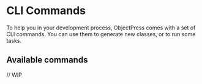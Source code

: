 # CLI Commands

To help you in your development process, ObjectPress comes with a set of CLI commands. You can use them to generate new classes, or to run some tasks.

## Available commands

// WIP